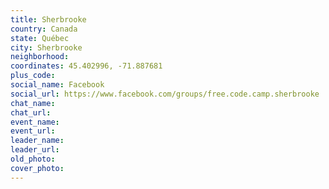 ```yaml
---
title: Sherbrooke
country: Canada
state: Québec
city: Sherbrooke
neighborhood: 
coordinates: 45.402996, -71.887681
plus_code:
social_name: Facebook
social_url: https://www.facebook.com/groups/free.code.camp.sherbrooke
chat_name:
chat_url:
event_name:
event_url:
leader_name:
leader_url:
old_photo: 
cover_photo:
---
```

